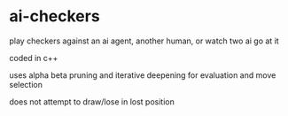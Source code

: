 # ai-checkers
play checkers against an ai agent, another human, or watch two ai go at it

coded in c++ 

uses alpha beta pruning and iterative deepening for evaluation and move selection

does not attempt to draw/lose in lost position

